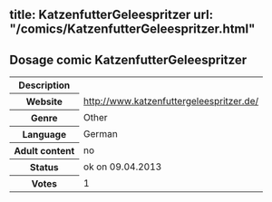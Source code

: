 title: KatzenfutterGeleespritzer
url: "/comics/KatzenfutterGeleespritzer.html"
---
Dosage comic KatzenfutterGeleespritzer
-----------------------------------------

<table class="comicinfo">
<tr>
<th>Description</th><td></td>
</tr>
<tr>
<th>Website</th><td><a href="http://www.katzenfuttergeleespritzer.de/">http://www.katzenfuttergeleespritzer.de/</a></td>
</tr>
<tr>
<th>Genre</th><td>Other</td>
</tr>
<tr>
<th>Language</th><td>German</td>
</tr>
<tr>
<th>Adult content</th><td>no</td>
</tr>
<tr>
<th>Status</th><td>ok on 09.04.2013</td>
</tr>
<tr>
<th>Votes</th><td>1</div></td>
</tr>
</table>

